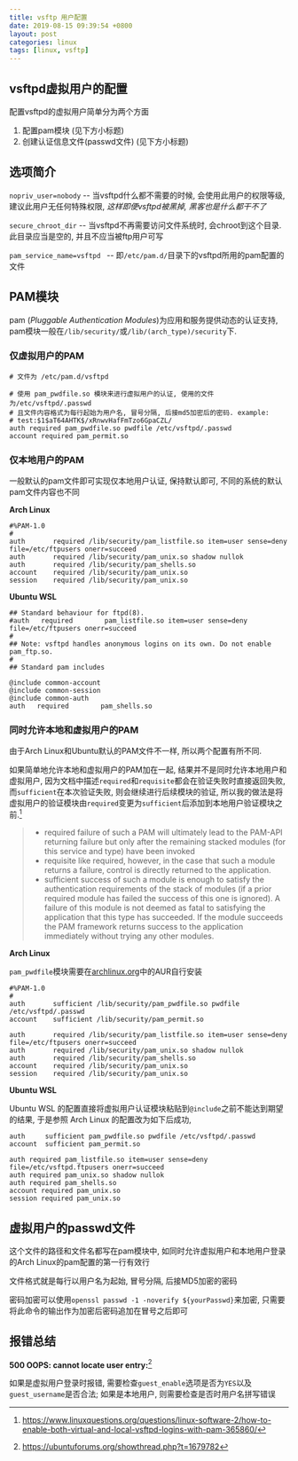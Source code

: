 ```yaml
---
title: vsftp 用户配置
date: 2019-08-15 09:39:54 +0800
layout: post
categories: linux
tags: [linux, vsftp]
---
```


## vsftpd虚拟用户的配置

配置vsftpd的虚拟用户简单分为两个方面

1. 配置pam模块                                    (见下方小标题)
2. 创建认证信息文件(passwd文件)     (见下方小标题)

## 选项简介

``nopriv_user=nobody`` -- 当vsftpd什么都不需要的时候, 会使用此用户的权限等级, 建议此用户无任何特殊权限, *这样即便vsftpd被黑掉, 黑客也是什么都干不了*

``secure_chroot_dir`` -- 当vsftpd不再需要访问文件系统时, 会chroot到这个目录. 此目录应当是空的, 并且不应当被ftp用户可写

``pam_service_name=vsftpd `` -- 即``/etc/pam.d/``目录下的vsftpd所用的pam配置的文件

## PAM模块

pam (*Pluggable Authentication Modules*)为应用和服务提供动态的认证支持, pam模块一般在``/lib/security/``或``/lib/(arch_type)/security``下.

### 仅虚拟用户的PAM

```
# 文件为 /etc/pam.d/vsftpd

# 使用 pam_pwdfile.so 模块来进行虚拟用户的认证, 使用的文件为/etc/vsftpd/.passwd
# 且文件内容格式为每行起始为用户名, 冒号分隔, 后接md5加密后的密码. example:
# test:$1$aT64AHTK$/xRnwvHafFmTzo6GpaCZL/
auth required pam_pwdfile.so pwdfile /etc/vsftpd/.passwd
account required pam_permit.so
```

### 仅本地用户的PAM

一般默认的pam文件即可实现仅本地用户认证, 保持默认即可, 不同的系统的默认pam文件内容也不同

**Arch Linux**

```
#%PAM-1.0
#
auth       required	/lib/security/pam_listfile.so item=user sense=deny file=/etc/ftpusers onerr=succeed
auth       required	/lib/security/pam_unix.so shadow nullok
auth       required	/lib/security/pam_shells.so
account    required	/lib/security/pam_unix.so
session    required	/lib/security/pam_unix.so

```

**Ubuntu WSL**

```
## Standard behaviour for ftpd(8).
#auth   required        pam_listfile.so item=user sense=deny file=/etc/ftpusers onerr=succeed
#
## Note: vsftpd handles anonymous logins on its own. Do not enable pam_ftp.so.
#
## Standard pam includes

@include common-account
@include common-session
@include common-auth
auth   required        pam_shells.so
```

### 同时允许本地和虚拟用户的PAM

由于Arch Linux和Ubuntu默认的PAM文件不一样, 所以两个配置有所不同.

如果简单地允许本地和虚拟用户的PAM加在一起, 结果并不是同时允许本地用户和虚拟用户, 因为文档中描述``required``和``requisite``都会在验证失败时直接返回失败, 而``sufficient``在本次验证失败, 则会继续进行后续模块的验证, 所以我的做法是将虚拟用户的验证模块由``required``变更为``sufficient``后添加到本地用户验证模块之前.[^1]

> - required
>      failure of such a PAM will ultimately lead to the PAM-API returning failure   but only after the remaining stacked modules (for this service and type)   have been invoked
> - requisite
>      like required, however, in the case that such a module returns a failure,   control is directly returned to the application. 
> - sufficient
>      success of such a module is enough to satisfy the authentication   requirements of the stack of modules (if a prior required module has failed   the success of this one is ignored). A failure of this module is not deemed   as fatal to satisfying the application that this type has succeeded. If the   module succeeds the PAM framework returns success to the application   immediately without trying any other modules.

**Arch Linux**

``pam_pwdfile``模块需要在[archlinux.org](archlinux.org)中的AUR自行安装

```
#%PAM-1.0
#
auth       sufficient /lib/security/pam_pwdfile.so pwdfile /etc/vsftpd/.passwd
account    sufficient /lib/security/pam_permit.so

auth       required	/lib/security/pam_listfile.so item=user sense=deny file=/etc/ftpusers onerr=succeed
auth       required	/lib/security/pam_unix.so shadow nullok
auth       required	/lib/security/pam_shells.so
account    required	/lib/security/pam_unix.so
session    required	/lib/security/pam_unix.so
```

**Ubuntu WSL**

Ubuntu WSL 的配置直接将虚拟用户认证模块粘贴到``@include``之前不能达到期望的结果, 于是参照 Arch Linux 的配置改为如下后成功,

```
auth     sufficient pam_pwdfile.so pwdfile /etc/vsftpd/.passwd
account  sufficient pam_permit.so

auth required pam_listfile.so item=user sense=deny file=/etc/vsftpd.ftpusers onerr=succeed
auth required pam_unix.so shadow nullok
auth required pam_shells.so
account required pam_unix.so
session required pam_unix.so
```

## 虚拟用户的passwd文件

这个文件的路径和文件名都写在pam模块中, 如同时允许虚拟用户和本地用户登录的Arch Linux的pam配置的第一行有效行

文件格式就是每行以用户名为起始, 冒号分隔, 后接MD5加密的密码

密码加密可以使用``openssl passwd -1 -noverify ${yourPasswd}``来加密, 只需要将此命令的输出作为加密后密码追加在冒号之后即可

## 报错总结

**500 OOPS: cannot locate user entry:**[^2]

如果是虚拟用户登录时报错, 需要检查``guest_enable``选项是否为``YES``以及``guest_username``是否合法; 如果是本地用户, 则需要检查是否时用户名拼写错误

[^1]: https://www.linuxquestions.org/questions/linux-software-2/how-to-enable-both-virtual-and-local-vsftpd-logins-with-pam-365860/
[^2]: https://ubuntuforums.org/showthread.php?t=1679782